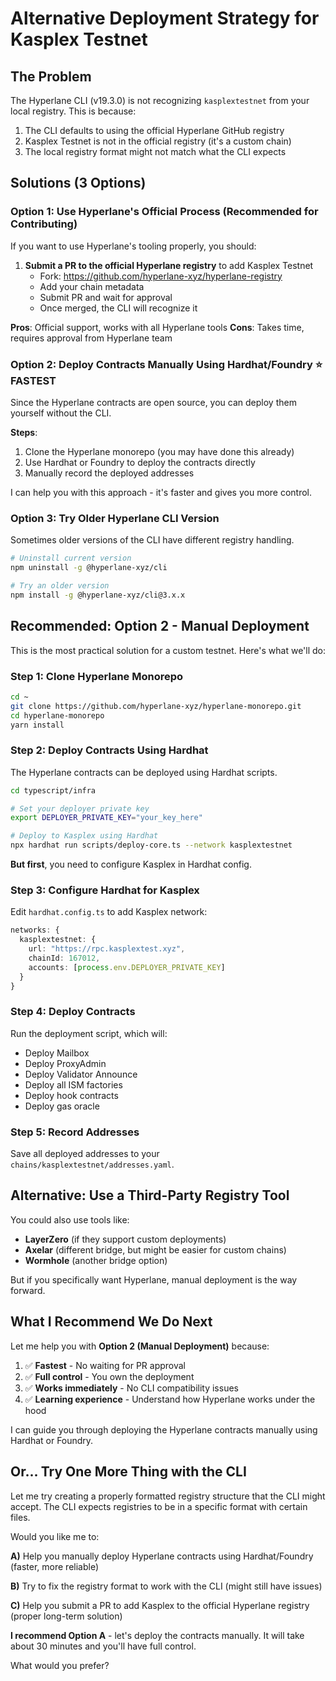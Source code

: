 # Alternative Deployment Strategy for Kasplex Testnet

## The Problem

The Hyperlane CLI (v19.3.0) is not recognizing `kasplextestnet` from your local registry. This is because:

1. The CLI defaults to using the official Hyperlane GitHub registry
2. Kasplex Testnet is not in the official registry (it's a custom chain)
3. The local registry format might not match what the CLI expects

## Solutions (3 Options)

### Option 1: Use Hyperlane's Official Process (Recommended for Contributing)

If you want to use Hyperlane's tooling properly, you should:

1. **Submit a PR to the official Hyperlane registry** to add Kasplex Testnet
   - Fork: https://github.com/hyperlane-xyz/hyperlane-registry
   - Add your chain metadata
   - Submit PR and wait for approval
   - Once merged, the CLI will recognize it

**Pros**: Official support, works with all Hyperlane tools
**Cons**: Takes time, requires approval from Hyperlane team

### Option 2: Deploy Contracts Manually Using Hardhat/Foundry ⭐ FASTEST

Since the Hyperlane contracts are open source, you can deploy them yourself without the CLI.

**Steps**:

1. Clone the Hyperlane monorepo (you may have done this already)
2. Use Hardhat or Foundry to deploy the contracts directly
3. Manually record the deployed addresses

I can help you with this approach - it's faster and gives you more control.

### Option 3: Try Older Hyperlane CLI Version

Sometimes older versions of the CLI have different registry handling.

```bash
# Uninstall current version
npm uninstall -g @hyperlane-xyz/cli

# Try an older version
npm install -g @hyperlane-xyz/cli@3.x.x
```

## Recommended: Option 2 - Manual Deployment

This is the most practical solution for a custom testnet. Here's what we'll do:

### Step 1: Clone Hyperlane Monorepo

```bash
cd ~
git clone https://github.com/hyperlane-xyz/hyperlane-monorepo.git
cd hyperlane-monorepo
yarn install
```

### Step 2: Deploy Contracts Using Hardhat

The Hyperlane contracts can be deployed using Hardhat scripts.

```bash
cd typescript/infra

# Set your deployer private key
export DEPLOYER_PRIVATE_KEY="your_key_here"

# Deploy to Kasplex using Hardhat
npx hardhat run scripts/deploy-core.ts --network kasplextestnet
```

**But first**, you need to configure Kasplex in Hardhat config.

### Step 3: Configure Hardhat for Kasplex

Edit `hardhat.config.ts` to add Kasplex network:

```typescript
networks: {
  kasplextestnet: {
    url: "https://rpc.kasplextest.xyz",
    chainId: 167012,
    accounts: [process.env.DEPLOYER_PRIVATE_KEY]
  }
}
```

### Step 4: Deploy Contracts

Run the deployment script, which will:
- Deploy Mailbox
- Deploy ProxyAdmin
- Deploy Validator Announce
- Deploy all ISM factories
- Deploy hook contracts
- Deploy gas oracle

### Step 5: Record Addresses

Save all deployed addresses to your `chains/kasplextestnet/addresses.yaml`.

## Alternative: Use a Third-Party Registry Tool

You could also use tools like:
- **LayerZero** (if they support custom deployments)
- **Axelar** (different bridge, but might be easier for custom chains)
- **Wormhole** (another bridge option)

But if you specifically want Hyperlane, manual deployment is the way forward.

## What I Recommend We Do Next

Let me help you with **Option 2 (Manual Deployment)** because:

1. ✅ **Fastest** - No waiting for PR approval
2. ✅ **Full control** - You own the deployment
3. ✅ **Works immediately** - No CLI compatibility issues
4. ✅ **Learning experience** - Understand how Hyperlane works under the hood

I can guide you through deploying the Hyperlane contracts manually using Hardhat or Foundry.

## Or... Try One More Thing with the CLI

Let me try creating a properly formatted registry structure that the CLI might accept. The CLI expects registries to be in a specific format with certain files.

Would you like me to:

**A)** Help you manually deploy Hyperlane contracts using Hardhat/Foundry (faster, more reliable)

**B)** Try to fix the registry format to work with the CLI (might still have issues)

**C)** Help you submit a PR to add Kasplex to the official Hyperlane registry (proper long-term solution)

**I recommend Option A** - let's deploy the contracts manually. It will take about 30 minutes and you'll have full control.

What would you prefer?
